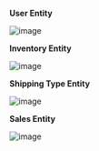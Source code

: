 **User Entity**

![image](https://github.com/masefa11/swe3313Project/assets/142696668/b73f0976-b18f-4751-be3a-33589a66c760)

**Inventory Entity**

![image](https://github.com/masefa11/swe3313Project/assets/142696668/73c46e4b-6fde-44bd-9908-4bf427435273)

**Shipping Type Entity**

![image](https://github.com/masefa11/swe3313Project/assets/142696668/746123ba-7ec6-403a-a0e3-d6d8b4d08abf)

**Sales Entity**

![image](https://github.com/masefa11/swe3313Project/assets/142696668/9e005772-704f-4edc-9146-70575fe201c3)
